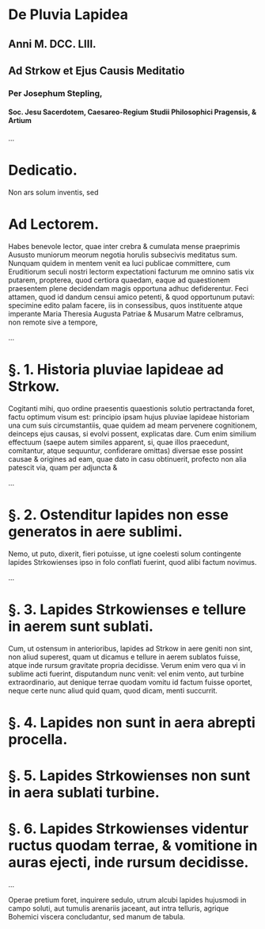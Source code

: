 # De Pluvia Lapidea

## Anni M. DCC. LIII.

## Ad Strkow et Ejus Causis Meditatio

### Per Josephum Stepling,

#### Soc. Jesu Sacerdotem, Caesareo-Regium Studii Philosophici Pragensis, & Artium

...

# Dedicatio.

Non ars solum inventis, sed 

# Ad Lectorem.

Habes benevole lector, quae inter crebra & cumulata mense praeprimis Aususto muniorum meorum negotia horulis subsecivis meditatus sum. Nunquam quidem in mentem venit ea luci publicae committere, cum Eruditiorum seculi nostri lectorm expectationi facturum me omnino satis vix putarem, propterea, quod certiora quaedam, eaque ad quaestionem praesentem plene decidendam magis opportuna adhuc defiderentur. Feci attamen, quod id dandum censui amico petenti, & quod opportunum putavi: specimine edito palam facere, iis in consessibus, quos instituente atque imperante Maria Theresia Augusta Patriae & Musarum Matre celbramus, non remote sive a tempore, 

...

# §. 1. Historia pluviae lapideae ad Strkow.

Cogitanti mihi, quo ordine praesentis quaestionis solutio pertractanda foret, factu optimum visum est: principio ipsam hujus pluviae lapideae historiam una cum suis circumstantiis, quae quidem ad meam pervenere cognitionem, deinceps ejus causas, si evolvi possent, explicatas dare. Cum enim similium effectuum (saepe autem similes apparent, si, quae illos praecedunt, comitantur, atque sequuntur, confiderare omittas) diversae esse possint causae & origines ad eam, quae dato in casu obtinuerit, profecto non alia patescit via, quam per adjuncta & 

...

# §. 2. Ostenditur lapides non esse generatos in aere sublimi.

Nemo, ut puto, dixerit, fieri potuisse, ut igne coelesti solum contingente lapides Strkowienses ipso in folo conflati fuerint, quod alibi factum novimus. 

...

# §. 3. Lapides Strkowienses e tellure in aerem sunt sublati.

Cum, ut ostensum in anterioribus, lapides ad Strkow in aere geniti non sint, non aliud superest, quam ut dicamus e tellure in aerem sublatos fuisse, atque inde rursum gravitate propria decidisse. Verum enim vero qua vi in sublime acti fuerint, disputandum nunc venit: vel enim vento, aut turbine extraordinario, aut denique terrae quodam vomitu id factum fuisse oportet, neque certe nunc aliud quid quam, quod dicam, menti succurrit.

# §. 4. Lapides non sunt in aera abrepti procella.

# §. 5. Lapides Strkowienses non sunt in aera sublati turbine.

# §. 6. Lapides Strkowienses videntur ructus quodam terrae, & vomitione in auras ejecti, inde rursum decidisse.

...

Operae pretium foret, inquirere sedulo, utrum alcubi lapides hujusmodi in campo soluti, aut tumulis arenariis jaceant, aut intra telluris, agrique Bohemici viscera concludantur, sed manum de tabula.
